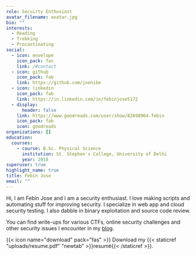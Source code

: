 ```yaml
---
role: Secuirty Enthusiast
avatar_filename: avatar.jpg
bio: ""
interests:
  - Reading
  - Trekking
  - Procastinating
social:
  - icon: envelope
    icon_pack: fas
    link: /#contact
  - icon: github
    icon_pack: fab
    link: https://github.com/joenibe
  - icon: linkedin
    icon_pack: fab
    link: https://in.linkedin.com/in/febinjose5172
  - display:
      header: false
    link: https://www.goodreads.com/user/show/82698964-febin
    icon_pack: fab
    icon: goodreads
organizations: []
education:
  courses:
    - course: B.Sc. Physical Science
      institution: St. Stephen's College, University of Delhi
      year: 2018
superuser: true
highlight_name: true
title: Febin Jose
email: ""
---
```

<!--StartFragment-->

Hi, I am Febin Jose and I am a security enthusiast. I love making scripts and automating stuff for improving security. I specialize in web app and cloud security testing. I also dabble in binary exploitation and source code review.

You can find write-ups for various CTFs, online security challenges and other security issues I encounter in my [blog](https://joenibe.github.io/).

<!--EndFragment-->

{{< icon name="download" pack="fas" >}} Download my {{< staticref "uploads/resume.pdf" "newtab" >}}resumé{{< /staticref >}}.